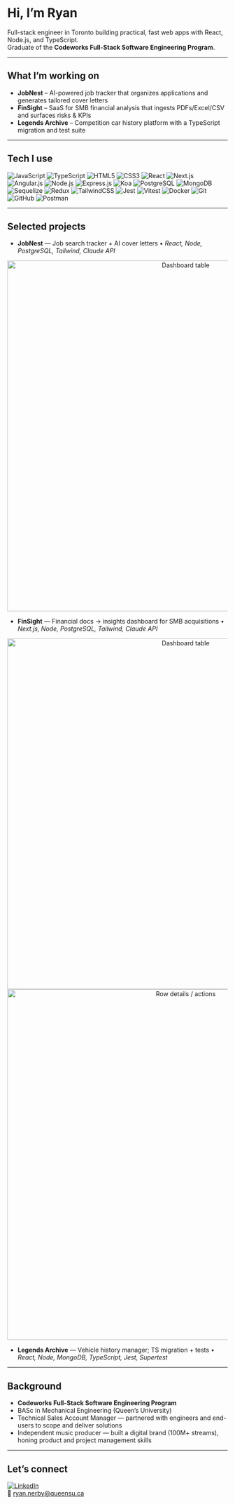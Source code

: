 # Hi, I’m Ryan
Full-stack engineer in Toronto building practical, fast web apps with React, Node.js, and TypeScript.  
Graduate of the **Codeworks Full-Stack Software Engineering Program**.

---

## What I’m working on
- **JobNest** – AI-powered job tracker that organizes applications and generates tailored cover letters  
- **FinSight** – SaaS for SMB financial analysis that ingests PDFs/Excel/CSV and surfaces risks & KPIs  
- **Legends Archive** – Competition car history platform with a TypeScript migration and test suite  

---

## Tech I use  

![JavaScript](https://img.shields.io/badge/javascript-%23323330.svg?style=for-the-badge&logo=javascript&logoColor=%23F7DF1E) ![TypeScript](https://img.shields.io/badge/typescript-%23007ACC.svg?style=for-the-badge&logo=typescript&logoColor=white) ![HTML5](https://img.shields.io/badge/html5-%23E34F26.svg?style=for-the-badge&logo=html5&logoColor=white) ![CSS3](https://img.shields.io/badge/css3-%231572B6.svg?style=for-the-badge&logo=css3&logoColor=white) ![React](https://img.shields.io/badge/react-%2320232a.svg?style=for-the-badge&logo=react&logoColor=%2361DAFB) ![Next.js](https://img.shields.io/badge/next.js-000000?style=for-the-badge&logo=next.js&logoColor=white) ![Angular.js](https://img.shields.io/badge/angular.js-%23E23237.svg?style=for-the-badge&logo=angularjs&logoColor=white) ![Node.js](https://img.shields.io/badge/node.js-6DA55F?style=for-the-badge&logo=node.js&logoColor=white) ![Express.js](https://img.shields.io/badge/express.js-%23404d59.svg?style=for-the-badge&logo=express&logoColor=%2361DAFB) ![Koa](https://img.shields.io/badge/koa-33333D?style=for-the-badge&logo=koa&logoColor=white) ![PostgreSQL](https://img.shields.io/badge/postgres-%23316192.svg?style=for-the-badge&logo=postgresql&logoColor=white) ![MongoDB](https://img.shields.io/badge/mongodb-%2347A248.svg?style=for-the-badge&logo=mongodb&logoColor=white) ![Sequelize](https://img.shields.io/badge/sequelize-2f406a?style=for-the-badge&logo=sequelize&logoColor=white) ![Redux](https://img.shields.io/badge/redux-%23593d88.svg?style=for-the-badge&logo=redux&logoColor=white) ![TailwindCSS](https://img.shields.io/badge/tailwindcss-%2338B2AC.svg?style=for-the-badge&logo=tailwind-css&logoColor=white) ![Jest](https://img.shields.io/badge/jest-%23C21325.svg?style=for-the-badge&logo=jest&logoColor=white) ![Vitest](https://img.shields.io/badge/vitest-6E9F18?style=for-the-badge&logo=vitest&logoColor=white) ![Docker](https://img.shields.io/badge/docker-%230db7ed.svg?style=for-the-badge&logo=docker&logoColor=white) ![Git](https://img.shields.io/badge/git-%23F05032.svg?style=for-the-badge&logo=git&logoColor=white) ![GitHub](https://img.shields.io/badge/github-%23121011.svg?style=for-the-badge&logo=github&logoColor=white) ![Postman](https://img.shields.io/badge/postman-%23FF6C37.svg?style=for-the-badge&logo=postman&logoColor=white)  

---

## Selected projects
- **JobNest** — Job search tracker + AI cover letters • *React, Node, PostgreSQL, Tailwind, Claude API*

<div align="center">

<img src="https://github.com/user-attachments/assets/b29f51e3-8290-43f2-b2b7-caa5649d1f28" width="800" alt="Dashboard table" /> 
</div>



- **FinSight** — Financial docs → insights dashboard for SMB acquisitions • *Next.js, Node, PostgreSQL, Tailwind, Claude API*
  
<div align="center">

<img src="https://github.com/user-attachments/assets/29e84e02-6612-4225-a2b0-472a8fdc6912" width="800" alt="Dashboard table" /> 
<img src="https://github.com/user-attachments/assets/209058d2-0e93-4168-b7c0-3d811338c4d7" width="800" alt="Row details / actions" />

</div>


- **Legends Archive** — Vehicle history manager; TS migration + tests • *React, Node, MongoDB, TypeScript, Jest, Supertest*  

---

## Background
- **Codeworks Full-Stack Software Engineering Program**  
- BASc in Mechanical Engineering (Queen’s University)  
- Technical Sales Account Manager — partnered with engineers and end-users to scope and deliver solutions  
- Independent music producer — built a digital brand (100M+ streams), honing product and project management skills  

---

## Let’s connect
[![LinkedIn](https://img.shields.io/badge/LinkedIn-blue?logo=linkedin&logoColor=white)](https://www.linkedin.com/in/ryannerby)  
📧 ryan.nerby@queensu.ca
